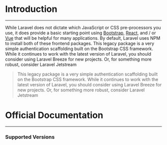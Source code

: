 

# __Introduction__ 

---


While Laravel does not dictate which JavaScript or CSS pre-processors you use, it does provide a basic starting point using [Bootstrap](https://example.com), [React](https://example.com), and / or [Vue](https://example.com) that will be helpful for many applications. By default, Laravel uses NPM to install both of these frontend packages.
This legacy package is a very simple authentication scaffolding built on the Bootstrap CSS framework. While it continues to work with the latest version of Laravel, you should consider using Laravel Breeze for new projects.
Or, for something more robust, consider Laravel Jetstream

>This legacy package is a very simple authentication scaffolding built on the Bootstrap CSS framework. While it continues to work with the latest version of Laravel, you should consider using Laravel Breeze for new projects.
Or, for something more robust, consider Laravel Jetstream 



# __Official Documentation__

---

### __Supported Versions__
